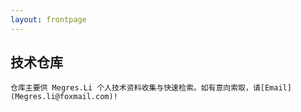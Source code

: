 ```yaml
---
layout: frontpage
---
```


## 技术仓库


    仓库主要供 Megres.Li 个人技术资料收集与快速检索。如有意向索取，请[Email](Megres.li@foxmail.com)!
